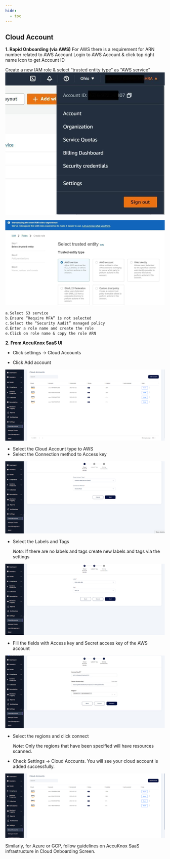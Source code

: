 ```yaml
---
hide:
  - toc
---
```


## **Cloud Account**
**1. Rapid Onboarding (via AWS)** 
For AWS there is a requirement for ARN number related to AWS Account
Login to AWS Account & click top right name icon to get Account ID

Create a new IAM role & select “trusted entity type” as “AWS service”
![](/getting-started/images/cspm-1.jpg)



![](/getting-started/images/cspm-2.jpg)

    a.Select S3 service
    b.Ensure “Require MFA” is not selected
    c.Select the “Security Audit” managed policy
    d.Enter a role name and create the role
    e.Click on role name & copy the role ARN

**2. From AccuKnox SaaS UI** 


+ Click settings -> Cloud Accounts

+ Click Add account

![](/getting-started/images/cspm-3.png)

+ Select the Cloud Account type to AWS
+ Select the Connection method to Access key

![](/getting-started/images/cspm-4.png)

+ Select the Labels and Tags

    *Note:* If there are no labels and tags create new labels and tags via the settings

![](/getting-started/images/cspm-5.png)

+ Fill the fields with Access key and Secret access key of the AWS account

![](/getting-started/images/cspm-6.png)

+ Select the regions and click connect

    *Note:* Only the regions that have been specified will have resources scanned.

+ Check Settings → Cloud Accounts. You will see your cloud account is added successfully.

![](/getting-started/images/cspm-7.png)


Similarly, for Azure or GCP, follow guidelines on AccuKnox SaaS infrastructure in Cloud Onboarding Screen.

